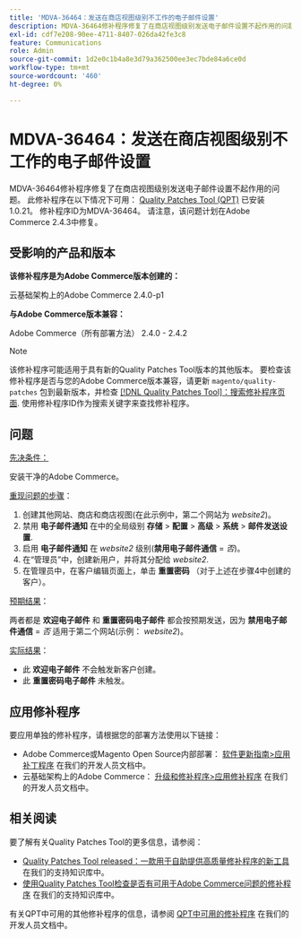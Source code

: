 ```yaml
---
title: 'MDVA-36464：发送在商店视图级别不工作的电子邮件设置'
description: MDVA-36464修补程序修复了在商店视图级别发送电子邮件设置不起作用的问题。 安装[Quality Patches Tool (QPT)](/help/announcements/adobe-commerce-announcements/magento-quality-patches-released-new-tool-to-self-serve-quality-patches.md) 1.0.21后，即可使用此修补程序。 修补程序ID为MDVA-36464。 请注意，该问题计划在Adobe Commerce 2.4.3中修复。
exl-id: cdf7e208-90ee-4711-8407-026da42fe3c8
feature: Communications
role: Admin
source-git-commit: 1d2e0c1b4a8e3d79a362500ee3ec7bde84a6ce0d
workflow-type: tm+mt
source-wordcount: '460'
ht-degree: 0%

---
```


# MDVA-36464：发送在商店视图级别不工作的电子邮件设置

MDVA-36464修补程序修复了在商店视图级别发送电子邮件设置不起作用的问题。 此修补程序在以下情况下可用： [Quality Patches Tool (QPT)](/help/announcements/adobe-commerce-announcements/magento-quality-patches-released-new-tool-to-self-serve-quality-patches.md) 已安装1.0.21。 修补程序ID为MDVA-36464。 请注意，该问题计划在Adobe Commerce 2.4.3中修复。

## 受影响的产品和版本

**该修补程序是为Adobe Commerce版本创建的：**

云基础架构上的Adobe Commerce 2.4.0-p1

**与Adobe Commerce版本兼容：**

Adobe Commerce（所有部署方法） 2.4.0 - 2.4.2

>[!NOTE]
>
>该修补程序可能适用于具有新的Quality Patches Tool版本的其他版本。 要检查该修补程序是否与您的Adobe Commerce版本兼容，请更新 `magento/quality-patches` 包到最新版本，并检查 [[!DNL Quality Patches Tool]：搜索修补程序页面](https://devdocs.magento.com/quality-patches/tool.html#patch-grid). 使用修补程序ID作为搜索关键字来查找修补程序。

## 问题

<u>先决条件：</u>

安装干净的Adobe Commerce。

<u>重现问题的步骤</u>：

1. 创建其他网站、商店和商店视图(在此示例中，第二个网站为 *website2*)。
1. 禁用 **电子邮件通知** 在中的全局级别 **存储** > **配置** > **高级** > **系统** > **邮件发送设置**.
1. 启用 **电子邮件通知** 在 *website2* 级别(**禁用电子邮件通信** = *否*)。
1. 在“管理员”中，创建新用户，并将其分配给 *website2*.
1. 在管理员中，在客户编辑页面上，单击 **重置密码** （对于上述在步骤4中创建的客户）。

<u>预期结果</u>：

两者都是 **欢迎电子邮件** 和 **重置密码电子邮件** 都会按预期发送，因为 **禁用电子邮件通信** = *否* 适用于第二个网站(示例： *website2*)。

<u>实际结果</u>：

* 此 **欢迎电子邮件** 不会触发新客户创建。
* 此 **重置密码电子邮件** 未触发。

## 应用修补程序

要应用单独的修补程序，请根据您的部署方法使用以下链接：

* Adobe Commerce或Magento Open Source内部部署： [软件更新指南>应用补丁程序](https://devdocs.magento.com/guides/v2.4/comp-mgr/patching/mqp.html) 在我们的开发人员文档中。
* 云基础架构上的Adobe Commerce： [升级和修补程序>应用修补程序](https://devdocs.magento.com/cloud/project/project-patch.html) 在我们的开发人员文档中。

## 相关阅读

要了解有关Quality Patches Tool的更多信息，请参阅：

* [Quality Patches Tool released：一款用于自助提供高质量修补程序的新工具](/help/announcements/adobe-commerce-announcements/magento-quality-patches-released-new-tool-to-self-serve-quality-patches.md) 在我们的支持知识库中。
* [使用Quality Patches Tool检查是否有可用于Adobe Commerce问题的修补程序](/help/support-tools/patches-available-in-qpt-tool/check-patch-for-magento-issue-with-magento-quality-patches.md) 在我们的支持知识库中。

有关QPT中可用的其他修补程序的信息，请参阅 [QPT中可用的修补程序](https://devdocs.magento.com/quality-patches/tool.html#patch-grid) 在我们的开发人员文档中。
